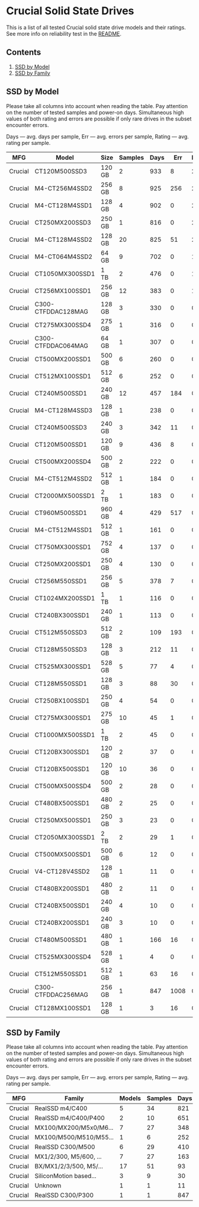 Crucial Solid State Drives
==========================

This is a list of all tested Crucial solid state drive models and their ratings. See
more info on reliability test in the [README](https://github.com/linuxhw/SMART).

Contents
--------

1. [ SSD by Model  ](#ssd-by-model)
2. [ SSD by Family ](#ssd-by-family)

SSD by Model
------------

Please take all columns into account when reading the table. Pay attention on the
number of tested samples and power-on days. Simultaneous high values of both rating
and errors are possible if only rare drives in the subset encounter errors.

Days   — avg. days per sample,
Err    — avg. errors per sample,
Rating — avg. rating per sample.

| MFG       | Model              | Size   | Samples | Days  | Err   | Rating |
|-----------|--------------------|--------|---------|-------|-------|--------|
| Crucial   | CT120M500SSD3      | 120 GB | 2       | 933   | 8     | 2.54   |
| Crucial   | M4-CT256M4SSD2     | 256 GB | 8       | 925   | 256   | 2.47   |
| Crucial   | M4-CT128M4SSD1     | 128 GB | 4       | 902   | 0     | 2.47   |
| Crucial   | CT250MX200SSD3     | 250 GB | 1       | 816   | 0     | 2.24   |
| Crucial   | M4-CT128M4SSD2     | 128 GB | 20      | 825   | 51    | 2.21   |
| Crucial   | M4-CT064M4SSD2     | 64 GB  | 9       | 702   | 0     | 1.93   |
| Crucial   | CT1050MX300SSD1    | 1 TB   | 2       | 476   | 0     | 1.31   |
| Crucial   | CT256MX100SSD1     | 256 GB | 12      | 383   | 0     | 1.05   |
| Crucial   | C300-CTFDDAC128MAG | 128 GB | 3       | 330   | 0     | 0.91   |
| Crucial   | CT275MX300SSD4     | 275 GB | 1       | 316   | 0     | 0.87   |
| Crucial   | C300-CTFDDAC064MAG | 64 GB  | 1       | 307   | 0     | 0.84   |
| Crucial   | CT500MX200SSD1     | 500 GB | 6       | 260   | 0     | 0.71   |
| Crucial   | CT512MX100SSD1     | 512 GB | 6       | 252   | 0     | 0.69   |
| Crucial   | CT240M500SSD1      | 240 GB | 12      | 457   | 184   | 0.67   |
| Crucial   | M4-CT128M4SSD3     | 128 GB | 1       | 238   | 0     | 0.65   |
| Crucial   | CT240M500SSD3      | 240 GB | 3       | 342   | 11    | 0.65   |
| Crucial   | CT120M500SSD1      | 120 GB | 9       | 436   | 8     | 0.63   |
| Crucial   | CT500MX200SSD4     | 500 GB | 2       | 222   | 0     | 0.61   |
| Crucial   | M4-CT512M4SSD2     | 512 GB | 1       | 184   | 0     | 0.51   |
| Crucial   | CT2000MX500SSD1    | 2 TB   | 1       | 183   | 0     | 0.50   |
| Crucial   | CT960M500SSD1      | 960 GB | 4       | 429   | 517   | 0.49   |
| Crucial   | M4-CT512M4SSD1     | 512 GB | 1       | 161   | 0     | 0.44   |
| Crucial   | CT750MX300SSD1     | 752 GB | 4       | 137   | 0     | 0.38   |
| Crucial   | CT250MX200SSD1     | 250 GB | 4       | 130   | 0     | 0.36   |
| Crucial   | CT256M550SSD1      | 256 GB | 5       | 378   | 7     | 0.34   |
| Crucial   | CT1024MX200SSD1    | 1 TB   | 1       | 116   | 0     | 0.32   |
| Crucial   | CT240BX300SSD1     | 240 GB | 1       | 113   | 0     | 0.31   |
| Crucial   | CT512M550SSD3      | 512 GB | 2       | 109   | 193   | 0.30   |
| Crucial   | CT128M550SSD3      | 128 GB | 3       | 212   | 11    | 0.20   |
| Crucial   | CT525MX300SSD1     | 528 GB | 5       | 77    | 4     | 0.19   |
| Crucial   | CT128M550SSD1      | 128 GB | 3       | 88    | 30    | 0.17   |
| Crucial   | CT250BX100SSD1     | 250 GB | 4       | 54    | 0     | 0.15   |
| Crucial   | CT275MX300SSD1     | 275 GB | 10      | 45    | 1     | 0.13   |
| Crucial   | CT1000MX500SSD1    | 1 TB   | 2       | 45    | 0     | 0.12   |
| Crucial   | CT120BX300SSD1     | 120 GB | 2       | 37    | 0     | 0.10   |
| Crucial   | CT120BX500SSD1     | 120 GB | 10      | 36    | 0     | 0.10   |
| Crucial   | CT500MX500SSD4     | 500 GB | 2       | 28    | 0     | 0.08   |
| Crucial   | CT480BX500SSD1     | 480 GB | 2       | 25    | 0     | 0.07   |
| Crucial   | CT250MX500SSD1     | 250 GB | 3       | 23    | 0     | 0.06   |
| Crucial   | CT2050MX300SSD1    | 2 TB   | 2       | 29    | 1     | 0.04   |
| Crucial   | CT500MX500SSD1     | 500 GB | 6       | 12    | 0     | 0.03   |
| Crucial   | V4-CT128V4SSD2     | 128 GB | 1       | 11    | 0     | 0.03   |
| Crucial   | CT480BX200SSD1     | 480 GB | 2       | 11    | 0     | 0.03   |
| Crucial   | CT240BX500SSD1     | 240 GB | 4       | 10    | 0     | 0.03   |
| Crucial   | CT240BX200SSD1     | 240 GB | 3       | 10    | 0     | 0.03   |
| Crucial   | CT480M500SSD1      | 480 GB | 1       | 166   | 16    | 0.03   |
| Crucial   | CT525MX300SSD4     | 528 GB | 1       | 4     | 0     | 0.01   |
| Crucial   | CT512M550SSD1      | 512 GB | 1       | 63    | 16    | 0.01   |
| Crucial   | C300-CTFDDAC256MAG | 256 GB | 1       | 847   | 1008  | 0.00   |
| Crucial   | CT128MX100SSD1     | 128 GB | 1       | 3     | 16    | 0.00   |

SSD by Family
-------------

Please take all columns into account when reading the table. Pay attention on the
number of tested samples and power-on days. Simultaneous high values of both rating
and errors are possible if only rare drives in the subset encounter errors.

Days   — avg. days per sample,
Err    — avg. errors per sample,
Rating — avg. rating per sample.

| MFG       | Family                 | Models | Samples | Days  | Err   | Rating |
|-----------|------------------------|--------|---------|-------|-------|--------|
| Crucial   | RealSSD m4/C400        | 5      | 34      | 821   | 90    | 2.21   |
| Crucial   | RealSSD m4/C400/P400   | 2      | 10      | 651   | 0     | 1.78   |
| Crucial   | MX100/MX200/M5x0/M6... | 7      | 27      | 348   | 82    | 0.72   |
| Crucial   | MX100/M500/M510/M55... | 1      | 6       | 252   | 0     | 0.69   |
| Crucial   | RealSSD C300/M500      | 6      | 29      | 410   | 80    | 0.67   |
| Crucial   | MX1/2/300, M5/600, ... | 7      | 27      | 163   | 17    | 0.40   |
| Crucial   | BX/MX1/2/3/500, M5/... | 17     | 51      | 93    | 1     | 0.25   |
| Crucial   | SiliconMotion based... | 3      | 9       | 30    | 0     | 0.08   |
| Crucial   | Unknown                | 1      | 1       | 11    | 0     | 0.03   |
| Crucial   | RealSSD C300/P300      | 1      | 1       | 847   | 1008  | 0.00   |

